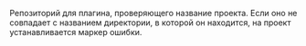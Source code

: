 Репозиторий для плагина, проверяющего название проекта. Если оно не совпадает с названием директории, в которой он находится, на проект устанавливается маркер ошибки.
